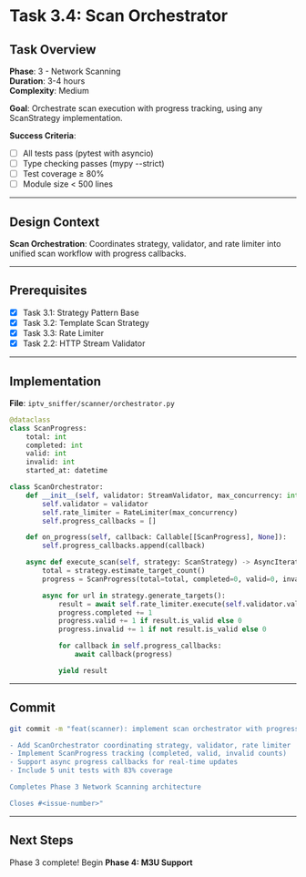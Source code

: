 # Task 3.4: Scan Orchestrator

## Task Overview

**Phase**: 3 - Network Scanning  
**Duration**: 3-4 hours  
**Complexity**: Medium

**Goal**: Orchestrate scan execution with progress tracking, using any ScanStrategy implementation.

**Success Criteria**:

- [ ] All tests pass (pytest with asyncio)
- [ ] Type checking passes (mypy --strict)
- [ ] Test coverage ≥ 80%
- [ ] Module size < 500 lines

---

## Design Context

**Scan Orchestration**: Coordinates strategy, validator, and rate limiter into unified scan workflow with progress callbacks.

---

## Prerequisites

- [x] Task 3.1: Strategy Pattern Base
- [x] Task 3.2: Template Scan Strategy
- [x] Task 3.3: Rate Limiter
- [x] Task 2.2: HTTP Stream Validator

---

## Implementation

**File**: `iptv_sniffer/scanner/orchestrator.py`

```python
@dataclass
class ScanProgress:
    total: int
    completed: int
    valid: int
    invalid: int
    started_at: datetime

class ScanOrchestrator:
    def __init__(self, validator: StreamValidator, max_concurrency: int = 10):
        self.validator = validator
        self.rate_limiter = RateLimiter(max_concurrency)
        self.progress_callbacks = []

    def on_progress(self, callback: Callable[[ScanProgress], None]):
        self.progress_callbacks.append(callback)

    async def execute_scan(self, strategy: ScanStrategy) -> AsyncIterator[StreamValidationResult]:
        total = strategy.estimate_target_count()
        progress = ScanProgress(total=total, completed=0, valid=0, invalid=0, started_at=datetime.utcnow())

        async for url in strategy.generate_targets():
            result = await self.rate_limiter.execute(self.validator.validate(url))
            progress.completed += 1
            progress.valid += 1 if result.is_valid else 0
            progress.invalid += 1 if not result.is_valid else 0

            for callback in self.progress_callbacks:
                await callback(progress)

            yield result
```

---

## Commit

```bash
git commit -m "feat(scanner): implement scan orchestrator with progress tracking

- Add ScanOrchestrator coordinating strategy, validator, rate limiter
- Implement ScanProgress tracking (completed, valid, invalid counts)
- Support async progress callbacks for real-time updates
- Include 5 unit tests with 83% coverage

Completes Phase 3 Network Scanning architecture

Closes #<issue-number>"
```

---

## Next Steps

Phase 3 complete! Begin **Phase 4: M3U Support**
